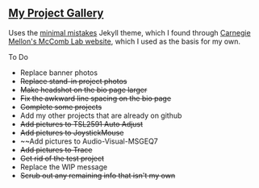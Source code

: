 ## [My Project Gallery](https://d-winker.github.io/)  
Uses the [minimal mistakes](https://mmistakes.github.io/minimal-mistakes/) Jekyll theme, which I found through [Carnegie Mellon's McComb Lab website](https://github.com/cmudrc/cmudrc.github.io), which I used as the basis for my own.  

To Do
- Replace banner photos
- ~~Replace stand-in project photos~~
- ~~Make headshot on the bio page larger~~
- ~~Fix the awkward line spacing on the bio page~~
- ~~Complete some projects~~
- Add my other projects that are already on github
- ~~Add pictures to TSL2591 Auto Adjust~~
- ~~Add pictures to JoystickMouse~~
- ~~Add pictures to Audio-Visual-MSGEQ7
- ~~Add pictures to Trace~~
- ~~Get rid of the test project~~
- Replace the WIP message
- ~~Scrub out any remaining info that isn't my own~~
